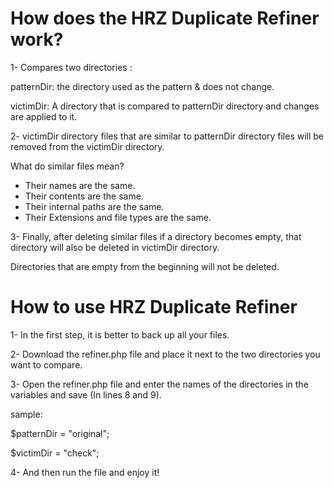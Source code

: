# How does the HRZ Duplicate Refiner work?
1- Compares two directories :

   patternDir: the directory used as the pattern & does not change.
   
   victimDir: A directory that is compared to patternDir directory and changes are applied to it.
   
   
2- victimDir directory files that are similar to patternDir directory files will be removed from the victimDir directory.
   
   What do similar files mean?
   
   - Their names are the same.
   - Their contents are the same.
   - Their internal paths are the same.
   - Their Extensions and file types are the same.
    
3- Finally, after deleting similar files if a directory becomes empty, that directory will also be deleted in victimDir directory.

   Directories that are empty from the beginning will not be deleted.

# How to use HRZ Duplicate Refiner
1- In the first step, it is better to back up all your files.

2- Download the refiner.php file and place it next to the two directories you want to compare.

3- Open the refiner.php file and enter the names of the directories in the variables and save (In lines 8 and 9).

   sample:
   
   $patternDir = "original";
   
   $victimDir = "check";
   
4- And then run the file and enjoy it!

